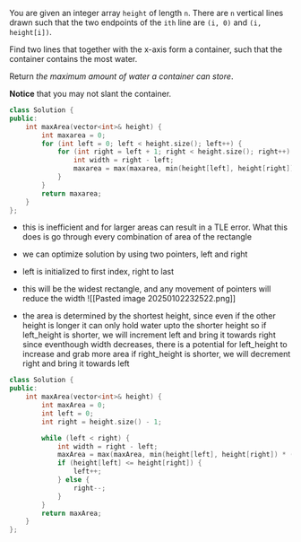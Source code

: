 You are given an integer array `height` of length `n`. There are `n` vertical lines drawn such that the two endpoints of the `ith` line are `(i, 0)` and `(i, height[i])`.

Find two lines that together with the x-axis form a container, such that the container contains the most water.

Return _the maximum amount of water a container can store_.

**Notice** that you may not slant the container.

```cpp BRUTE FORCE
class Solution {
public:
    int maxArea(vector<int>& height) {
        int maxarea = 0;
        for (int left = 0; left < height.size(); left++) {
            for (int right = left + 1; right < height.size(); right++) {
                int width = right - left;
                maxarea = max(maxarea, min(height[left], height[right]) * width);
            }
        }
        return maxarea;
    }
};
```
- this is inefficient and for larger areas can result in a TLE error. What this does is go through every combination of area of the rectangle

- we can optimize solution by using two pointers, left and right
- left is initialized to first index, right to last
- this will be the widest rectangle, and any movement of pointers will reduce the width
  ![[Pasted image 20250102232522.png]]
- the area is determined by the shortest height, since even if the other height is longer it can only hold water upto the shorter height
	  so if left_height is shorter, we will increment left and bring it towards right since eventhough width decreases, there is a potential for left_height to increase and grab more area
	  if right_height is shorter, we will decrement right and bring it towards left

```cpp
class Solution {
public:
    int maxArea(vector<int>& height) {
        int maxArea = 0;
        int left = 0;
        int right = height.size() - 1;

        while (left < right) {
            int width = right - left;
            maxArea = max(maxArea, min(height[left], height[right]) * (width));
            if (height[left] <= height[right]) {
                left++;
            } else {
                right--;
            }
        }
        return maxArea;
    }
};
```